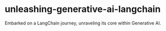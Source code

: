 # unleashing-generative-ai-langchain
Embarked on a LangChain journey, unraveling its core within Generative AI.
